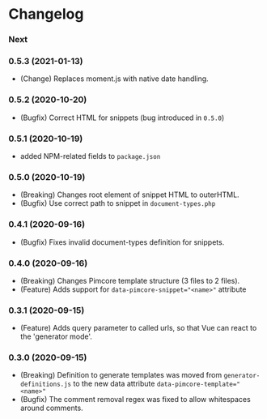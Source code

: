 # Changelog

### Next

### 0.5.3 (2021-01-13)
* (Change) Replaces moment.js with native date handling.

### 0.5.2 (2020-10-20)
* (Bugfix) Correct HTML for snippets (bug introduced in `0.5.0`)

### 0.5.1 (2020-10-19)
* added NPM-related fields to `package.json`

### 0.5.0 (2020-10-19)
* (Breaking) Changes root element of snippet HTML to outerHTML.
* (Bugfix) Use correct path to snippet in `document-types.php`

### 0.4.1 (2020-09-16)
* (Bugfix) Fixes invalid document-types definition for snippets.

### 0.4.0 (2020-09-16)
* (Breaking) Changes Pimcore template structure (3 files to 2 files).
* (Feature) Adds support for `data-pimcore-snippet="<name>"` attribute

### 0.3.1 (2020-09-15)
* (Feature) Adds query parameter to called urls, so that Vue can react to the 'generator mode'.

### 0.3.0 (2020-09-15)
* (Breaking) Definition to generate templates was moved from `generator-definitions.js` to the new data attribute `data-pimcore-template="<name>"`
* (Bugfix) The comment removal regex was fixed to allow whitespaces around comments.
